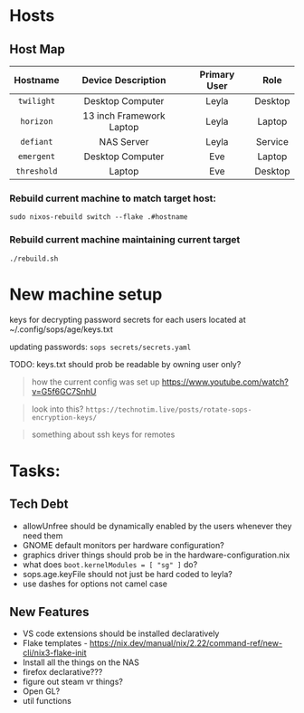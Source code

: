 # Hosts

## Host Map
|   Hostname  |      Device Description    |   Primary User   |    Role   |
| :---------: | :------------------------: | :--------------: | :-------: |
|  `twilight` |      Desktop Computer      |      Leyla       |  Desktop  |
|  `horizon`  |  13 inch Framework Laptop  |      Leyla       |  Laptop   |
|  `defiant`  |         NAS Server         |      Leyla       |  Service  |
|  `emergent` |      Desktop Computer      |       Eve        |  Laptop   |
| `threshold` |           Laptop           |       Eve        |  Desktop  |


### Rebuild current machine to match target host:
`sudo nixos-rebuild switch --flake .#hostname`

### Rebuild current machine maintaining current target
`./rebuild.sh`

# New machine setup
keys for decrypting password secrets for each users located at ~/.config/sops/age/keys.txt

updating passwords: `sops secrets/secrets.yaml`

TODO: keys.txt should prob be readable by owning user only?

> how the current config was set up https://www.youtube.com/watch?v=G5f6GC7SnhU

> look into this? `https://technotim.live/posts/rotate-sops-encryption-keys/`

> something about ssh keys for remotes

# Tasks:

## Tech Debt
- allowUnfree should be dynamically enabled by the users whenever they need them
- GNOME default monitors per hardware configuration?
- graphics driver things should prob be in the hardware-configuration.nix
- what does `boot.kernelModules = [ "sg" ]` do?
- sops.age.keyFile should not just be hard coded to leyla?
- use dashes for options not camel case
## New Features
- VS code extensions should be installed declaratively
- Flake templates - https://nix.dev/manual/nix/2.22/command-ref/new-cli/nix3-flake-init
- Install all the things on the NAS
- firefox declarative???
- figure out steam vr things?
- Open GL?
- util functions